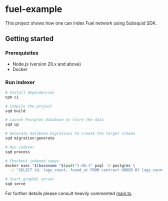 # fuel-example

This project shows how one can index Fuel network using Subsquid SDK.

## Getting started

### Prerequisites

* Node.js (version 20.x and above)
* Docker

### Run indexer

```bash
# Install dependencies
npm ci

# Compile the project
sqd build

# Launch Postgres database to store the data
sqd up

# Generate database migrations to create the target schema
sqd migration:generate

# Run indexer
sqd process

# Checkout indexed swaps
docker exec "$(basename "$(pwd)")-db-1" psql -U postgres \
  -c "SELECT id, logs_count, found_at FROM contract ORDER BY logs_count desc LIMIT 10"

# Start graphQL server 
sqd serve
```

For further details please consult heavily commented [main.ts](./src/main.ts).
